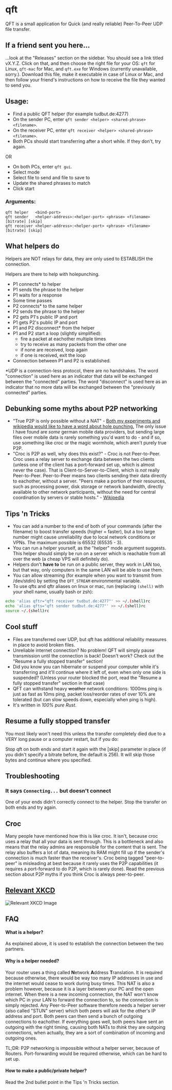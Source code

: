# qft

QFT is a small application for Quick (and really reliable) Peer-To-Peer UDP file transfer. 

## If a friend sent you here...

...look at the "Releases" section on the sidebar. You should see a link titled vX.Y.Z. Click on
that, and then choose the right file for your OS: `qft` for Linux, `qft-mac` for Mac, and `qft.exe`
for Windows (currently unavailable, sorry.). Download this file, make it executable in case of Linux or Mac, and then follow your
friend's instructions on how to receive the file they wanted to send you.

## Usage:
- Find a public QFT helper (for example tudbut.de:4277)
- On the sender PC, enter `qft sender <helper> <shared-phrase> <filename>`.
- On the receiver PC, enter `qft receiver <helper> <shared-phrase> <filename>`.
- Both PCs should start transferring after a short while. If they don't, try again.

OR
- On both PCs, enter `qft gui`.
- Select mode
- Select file to send and file to save to
- Update the shared phrases to match
- Click start

### Arguments:
```
qft helper   <bind-port>
qft sender   <helper-address>:<helper-port> <phrase> <filename> [bitrate] [skip]
qft receiver <helper-address>:<helper-port> <phrase> <filename> [bitrate] [skip]
```

## What helpers do

Helpers are NOT relays for data, they are only used to ESTABLISH the connection.

Helpers are there to help with holepunching.
- P1 connects\* to helper
- P1 sends the phrase to the helper
- P1 waits for a response
- Some time passes
- P2 connects\* to the same helper
- P2 sends the phrase to the helper
- P2 gets P1's public IP and port
- P1 gets P2's public IP and port
- P1 and P2 disconnect\* from the helper
- P1 and P2 start a loop (slightly simplified):
  - fire a packet at eachother multiple times
  - try to receive as many packets from the other one
  - if none are received, loop again
  - if one is received, exit the loop
- Connection between P1 and P2 is established.

\*UDP is a connection-less protocol, there are no handshakes. The word "connection" is used here as
an indicator that data will be exchanged between the "connected" parties. The word "disconnect" is used
here as an indicator that no more data will be exchanged between the "previously connected" parties.

## Debunking some myths about P2P networking

- "True P2P is only possible without a NAT" - [Both my experiments and wikipedia would like to have
  a word about hole punching.](https://en.wikipedia.org/wiki/UDP_hole_punching) The only issue I
  have found are *some* german mobile data providers, but sending large files over mobile data is
  rarely something you'd want to do - and if so, use something like croc or the magic wormhole,
  which aren't purely true P2P.
- "Croc is P2P as well, why does this exist?" - Croc is not Peer-to-Peer. Croc uses a relay server
  to exchange data between the two clients (unless one of the client has a port-forward set up,
  which is almost never the case). That is Client-to-Server-to-Client, which is *not* really
  Peer-to-Peer. Peer-to-Peer means two clients sending their data directly to eachother, without a
  server. "Peers make a portion of their resources, such as processing power, disk storage or
  network bandwidth, directly available to other network participants, without the need for central
  coordination by servers or stable hosts." -
  [Wikipedia](https://en.wikipedia.org/wiki/Peer-to-peer)

## Tips 'n Tricks
- You can add a number to the end of both of your commands (after the filename) to
  boost transfer speeds (higher = faster), but a too large number might cause unreliability
  due to local network conditions or VPNs. The maximum possible is 65532 (65535 - 3).
- You can run a helper yourself, as the "helper" mode argument suggests. This helper should simply
  be run on a server which is reachable from all over the web (a cheap VPS will definitely do).
- Helpers don't **have to** be run on a public server, they work in LAN too, but that way, only
  computers in the same LAN will be able to use them.
- You can allow streaming (for example when you want to transmit from /dev/stdin) by setting
  the `QFT_STREAM` environmental variable.
- To use qfts and qftr aliases on linux or mac, run (replacing `(shell)` with your shell name,
  usually bash or zsh):
```sh
echo 'alias qftr="qft receiver tudbut.de:4277"' >> ~/.(shell)rc
echo 'alias qfts="qft sender tudbut.de:4277"' >> ~/.(shell)rc
source ~/.(shell)rc
```

## Cool stuff
- Files are transferred over UDP, but qft has additional reliability measures in place to avoid
  broken files.
- Unreliable internet connection? No problem! QFT will simply pause transmission until the
  connection is back! Doesn't work? Check out the "Resume a fully stopped transfer" section!
- Did you know you can hibernate or suspend your computer while it's transferring and it'll continue
  where it left of, even when only one side is suspended? (Unless your router blocked the port, read 
  the "Resume a fully stopped transfer" section in that case)
- QFT can withstand heavy ~~weather~~ network conditions: 1000ms ping is just as fast as 10ms ping,
  packet loss/reorder rates of over 10% are tolerated (but can slow speeds down, especially when
  ping is high).
- It's written in *100% pure Rust*.

## Resume a fully stopped transfer
You most likely won't need this unless the transfer completely died due to a VERY long pause or a
computer restart, but if you do:

Stop qft on both ends and start it again with the [skip] parameter in place (if you didn't specify a
bitrate before, the default is 256). It will skip those bytes and continue where you specified.

## Troubleshooting

### It says `Connecting...` but doesn't connect
One of your ends didn't correctly connect to the helper. Stop the transfer on both ends
and try again.

## Croc

Many people have mentioned how this is like croc. It isn't, because croc uses a relay that all your
data is sent through. This is a bottleneck and also means that the relay admins are responsible for
the content that is sent. The relay also buffers a lot of data, meaning its RAM might fill up if the
sender's connection is much faster than the receiver's. Croc being tagged "peer-to-peer" is
misleading at best because it rarely uses the P2P capabilities (it requires a port-forward to do
P2P, which is rarely done). Read the previous section about P2P myths if you think Croc is always
peer-to-peer.

## [Relevant XKCD](https://xkcd.com/949)

![Relevant XKCD Image](https://imgs.xkcd.com/comics/file_transfer.png)

## FAQ

#### What is a helper?

As explained above, it is used to establish the connection between the two partners.

#### Why is a helper needed?

Your router uses a thing called **N**etwork **A**ddress **T**ranslation. It is required because
otherwise, there would be way too many IP addresses in use and the internet would cease to work
during busy times. This NAT is also a problem however, because it is a layer between your PC and the
open internet. When there is a new incoming connection, the NAT won't know which PC in your LAN to
forward the connection to, so the connection is simply rejected. Any Peer-to-Peer software therefore
needs a helper server (also called "STUN" server) which both peers will ask for the other's IP
address and port. Both peers can then send a bunch of outgoing connections to eachother. If
everything goes well, both peers have sent an outgoing with the right timing, causing both NATs to
*think* they are outgoing connections, when actually, they are a sort of combination of incoming and 
outgoing ones.

TL;DR: P2P networking is impossible without a helper server, because of Routers. Port-forwarding
would be required otherwise, which can be hard to set up.

#### How to make a public/private helper?

Read the 2nd bullet point in the Tips 'n Tricks section.
